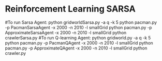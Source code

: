 # Reinforcement Learning SARSA
#To run Sarsa Agent:
python gridworldSarsa.py -a q -k 5
python pacman.py -p PacmanSarsaAgent -x 2000 -n 2010 -l smallGrid
python pacman.py -p ApproximateSarsaAgent -x 2000 -n 2010 -l smallGrid
python crawlerSarsa.py
#To run Q-learning Agent:
python gridworld.py -a q -k 5
python pacman.py -p PacmanQAgent -x 2000 -n 2010 -l smallGrid
python pacman.py -p ApproximateQAgent -x 2000 -n 2010 -l smallGrid
python crawler.py
